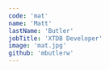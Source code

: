 ```yaml
---
code: 'mat'
name: 'Matt'
lastName: 'Butler'
jobTitle: 'XTDB Developer'
image: 'mat.jpg'
github: 'mbutlerw'
---
```

